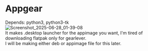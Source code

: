 # Appgear
Depends: python3, python3-tk <br>
![Screenshot_2025-06-28_01-39-08](https://github.com/user-attachments/assets/01220783-51a6-426d-bfd8-e7391c802f4d)
<br>It makes .desktop launcher for the appimage you want,
I'm tired of downloading flatpak only for gearlever.<br>
I will be making either deb or appimage file for this later.<br>
